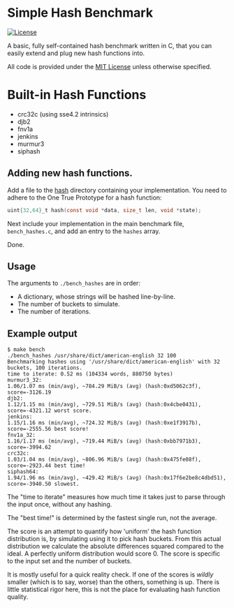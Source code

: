 
# Simple Hash Benchmark

[![License](https://img.shields.io/github/license/eloj/hashbench)](LICENSE)

A basic, fully self-contained hash benchmark written in C, that you can easily extend and plug new hash functions into.

All code is provided under the [MIT License](LICENSE) unless otherwise specified.

# Built-in Hash Functions

* crc32c (using sse4.2 intrinsics)
* djb2
* fnv1a
* jenkins
* murmur3
* siphash

## Adding new hash functions.

Add a file to the [hash](hash) directory containing your implementation. You need to adhere to the One True Prototype for a hash function:

```c
uint{32,64}_t hash(const void *data, size_t len, void *state);
```

Next include your implementation in the main benchmark file, `bench_hashes.c`, and add an entry to the `hashes` array.

Done.

## Usage

The arguments to `./bench_hashes` are in order:

* A dictionary, whose strings will be hashed line-by-line.
* The number of buckets to simulate.
* The number of iterations.

## Example output

```console
$ make bench
./bench_hashes /usr/share/dict/american-english 32 100
Benchmarking hashes using '/usr/share/dict/american-english' with 32 buckets, 100 iterations.
time to iterate: 0.52 ms (104334 words, 880750 bytes)
murmur3_32:
1.06/1.07 ms (min/avg), ~784.29 MiB/s (avg) (hash:0xd5062c3f), score=-3126.19
djb2:
1.12/1.15 ms (min/avg), ~729.51 MiB/s (avg) (hash:0x4cbe0431), score=-4321.12 worst score.
jenkins:
1.15/1.16 ms (min/avg), ~724.32 MiB/s (avg) (hash:0xe1f3917b), score=-2555.56 best score!
fnv1a_32:
1.16/1.17 ms (min/avg), ~719.44 MiB/s (avg) (hash:0xbb7971b3), score=-3994.62
crc32c:
1.03/1.04 ms (min/avg), ~806.96 MiB/s (avg) (hash:0x475fe08f), score=-2923.44 best time!
siphash64:
1.94/1.96 ms (min/avg), ~429.42 MiB/s (avg) (hash:0x17f6e2be8c4dbd51), score=-3940.50 slowest.
```

The "time to iterate" measures how much time it takes just to parse through the input once, without any hashing.

The "best time!" is determined by the fastest single run, not the average.

The score is an attempt to quantify how 'uniform' the hash function distribution is, by simulating using it to pick hash buckets.
From this actual distribution we calculate the absolute differences squared compared to the ideal. A perfectly uniform distribution
would score 0. The score is specific to the input set and the number of buckets.

It is mostly useful for a quick reality check. If one of the scores is _wildly_ smaller (which is to say, worse) than the others,
something is up. There is little statistical rigor here, this is not the place for evaluating hash function quality.

